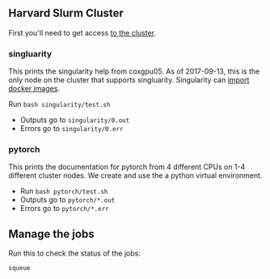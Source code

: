 ## Harvard Slurm Cluster 

First you'll need to get access [to the cluster][account].

### singluarity

This prints the singularity help from coxgpu05. As of 2017-09-13, this is the only node on the cluster that supports singluarity. Singularity can [import docker images][docker].

Run `bash singularity/test.sh`
- Outputs go to `singularity/0.out`
- Errors go to `singularity/0.err`

### pytorch

This prints the documentation for pytorch from 4 different CPUs on 1-4 different cluster nodes. We create and use the a python virtual environment.

- Run `bash pytorch/test.sh`
- Outputs go to `pytorch/*.out`
- Errors go to `pytorch/*.err`

## Manage the jobs

Run this to check the status of the jobs:
```
squeue
```

[account]:https://portal.rc.fas.harvard.edu/request/account/new
[docker]:http://singularity.lbl.gov/docs-import
